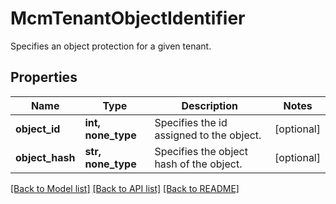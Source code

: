 # McmTenantObjectIdentifier

Specifies an object protection for a given tenant.

## Properties
Name | Type | Description | Notes
------------ | ------------- | ------------- | -------------
**object_id** | **int, none_type** | Specifies the id assigned to the object. | [optional] 
**object_hash** | **str, none_type** | Specifies the object hash of the object. | [optional] 

[[Back to Model list]](../README.md#documentation-for-models) [[Back to API list]](../README.md#documentation-for-api-endpoints) [[Back to README]](../README.md)



